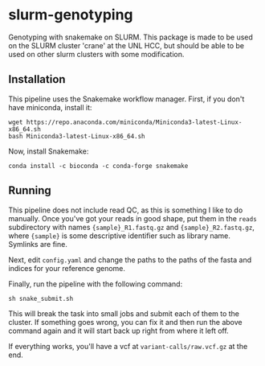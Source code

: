 # slurm-genotyping
Genotyping with snakemake on SLURM. This package is made to be used on the SLURM
cluster 'crane' at the UNL HCC, but should be able to be used on other slurm
clusters with some modification.

## Installation
This pipeline uses the Snakemake workflow manager. First, if you don't have
miniconda, install it:
```
wget https://repo.anaconda.com/miniconda/Miniconda3-latest-Linux-x86_64.sh
bash Miniconda3-latest-Linux-x86_64.sh
```

Now, install Snakemake:
```
conda install -c bioconda -c conda-forge snakemake
```

## Running
This pipeline does not include read QC, as this is something I like to do
manually. Once you've got your reads in good shape, put them in the `reads`
subdirectory with names `{sample}_R1.fastq.gz` and `{sample}_R2.fastq.gz`, where
`{sample}` is some descriptive identifier such as library name. Symlinks are
fine.

Next, edit `config.yaml` and change the paths to the paths of the fasta and
indices for your reference genome.

Finally, run the pipeline with the following command:
```
sh snake_submit.sh
```

This will break the task into small jobs and submit each of them to the cluster.
If something goes wrong, you can fix it and then run the above command again
and it will start back up right from where it left off.

If everything works, you'll have a vcf at `variant-calls/raw.vcf.gz` at the end.
